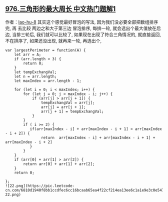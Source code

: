 ## [976.三角形的最大周长 中文热门题解1](https://leetcode.cn/problems/largest-perimeter-triangle/solutions/100000/mou-pao-jie-da-by-lao-hu-8)

作者：[lao-hu-8](https://leetcode.cn/u/lao-hu-8)
其实这个感觉最好冒泡的写法, 因为我们没必要全部把数组排序完, 再 去比较 两边之和大于第三边
冒泡排序, 每排一轮, 就会选出个最大值放在后边, 当排三轮后, 我们就可以比较了, 
如果现在出现了符合三角情况的, 就直接返回, 不在排序了,
如果还没出现, 就再来一轮, 再选出个,
```
var largestPerimeter = function(A) {
    let arr = A;
    if (arr.length < 3) {
        return 0;
    }
    let tempExchangVal;
    let n = arr.length;
    let maxIndex = arr.length - 1;

    for (let i = 0; i < maxIndex; i++) {
        for (let j = 0; j < maxIndex - i; j++) {
            if (arr[j] > arr[j + 1]) {
                tempExchangVal = arr[j];
                arr[j] = arr[j + 1];
                arr[j + 1] = tempExchangVal;
            }
        }
        if ( i >= 2) {
           if(arr[maxIndex - i] + arr[maxIndex - i + 1] > arr[maxIndex - i + 2]) {
                return  arr[maxIndex - i] + arr[maxIndex - i + 1] + arr[maxIndex - i + 2]
           }   
        }
    }
    if (arr[0] + arr[1] > arr[2]) {
        return arr[0] + arr[1] + arr[2];
    }
    return 0;

};
![22.png](https://pic.leetcode-cn.com/6810d1940f8bb1ccdfec6cc16bcaab65ea4f22cf214ea13ee6c1a1e9e3c0e547-22.png)